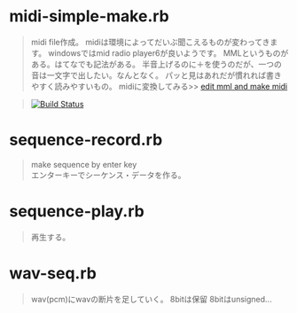 
# midi-simple-make.rb

> midi file作成。
  midiは環境によってだいぶ聞こえるものが変わってきます。
  windowsではmid radio player6が良いようです。
  MMLというものがある。はてなでも記法がある。
  半音上げるのに＋を使うのだが、一つの音は一文字で出したい。なんとなく。
  パッと見はあれだが慣れれば書きやすく読みやすいもの。
  midiに変換してみる>> [edit mml and make midi](http://tabasano.sakura.ne.jp/edmml.htm)
  
  
>  [![Build Status](https://travis-ci.org/tabasano/wavseq.svg?branch=master)](https://travis-ci.org/tabasano/wavseq)
  


# sequence-record.rb
>  make sequence by enter key  
>  エンターキーでシーケンス・データを作る。  
  
# sequence-play.rb
> 再生する。
  
# wav-seq.rb
> wav(pcm)にwavの断片を足していく。
> 8bitは保留
  8bitはunsigned...
  